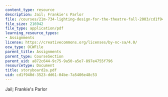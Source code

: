 ```yaml
---
content_type: resource
description: Jail; Frankie's Parlor
file: /courses/21m-734-lighting-design-for-the-theatre-fall-2003/cd1f940d3523dd6104be7a5406e48c53_storyboard2a.pdf
file_size: 216942
file_type: application/pdf
learning_resource_types:
- Assignments
license: https://creativecommons.org/licenses/by-nc-sa/4.0/
ocw_type: OCWFile
parent_title: Assignments
parent_type: CourseSection
parent_uid: a872c644-9c75-9a50-a5e7-897e4755f796
resourcetype: Document
title: storyboard2a.pdf
uid: cd1f940d-3523-dd61-04be-7a5406e48c53
---
```

Jail; Frankie's Parlor